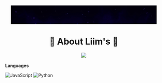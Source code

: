 <p align="center">
    <img align=center src="https://github.com/FireCrack-V7/Profile/blob/main/liims.gif" alt="Profile" />
</p>

<h1 align=center>🔫 About Liim's 🔫</h1>

<p align="center">
    <img src="https://discord.c99.nl/widget/theme-4/852606044256862269.png">
</p>


**Languages**

![JavaScript](https://img.shields.io/badge/-JavaScript-000000?style=flat&logo=javascript)
![Python](https://img.shields.io/badge/-Python-000000?style=flat&logo=python)
